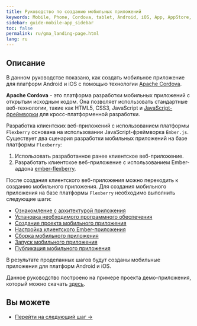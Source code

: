 ```yaml
---
title: Руководство по созданию мобильных приложений 
keywords: Mobile, Phone, Cordova, tablet, Android, iOS, App, AppStore, play market
sidebar: guide-mobile-app_sidebar
toc: false
permalink: ru/gma_landing-page.html
lang: ru
---
```


## Описание

В данном руководстве показано, как создать мобильное приложение для платформ Android и iOS с помощью технологии [Apache Cordova](http://cordova.apache.org/).

**Apache Cordova** - это платформа разработки мобильных приложений с открытым исходным кодом. Она позволяет использовать стандартные веб-технологии, такие как HTML5, CSS3, JavaScript и [JavaScript-фреймворки](https://www.reclamare.ua/blog/javascript-frejmvorki/) для кросс-платформенной разработки.

Разработка клиентских веб-приложений c использованием платформы `Flexberry` основана на использовании JavaScript-фреймворка `Ember.js`. Существует два сценария разработки мобильных приложений на базе платформы `Flexberry`:

1. Использовать разработанное ранее клиентское веб-приложение.
2. Разработать клиентское веб-приложение с использованием Ember-аддона [ember-flexberry](https://flexberry.github.io/ru/ef_landing_page.html).

После создания клиентского веб-приложения можно переходить к созданию мобильного приложения.
Для создания мобильного приложения на базе платформы `Flexberry` необходимо выполнить следующие шаги:

- [Ознакомление с архитектурой приложения](gms_architecture-mobile-app.html)
- [Установка необходимого программного обеспечения](gma_po-mobile-app.html)
- [Cоздание проекта мобильного приложения](gma_create-mobile-app.html)
- [Настройка клиентского Ember-приложения](gma_setting_ember-mobile-app.html)
- [Сборка мобильного приложения](gma_build-mobile-app.html)
- [Запуск мобильного приложения](gma_launch-mobile-app.html)
- [Публикация мобильного приложения](gma_publish-mobile-app.html)

В результате проделанных шагов будут созданы мобильные приложения для платформ Android и iOS.

Данное руководство построено на примере проекта демо-приложения, который можно скачать [здесь](https://github.com/Flexberry/flexberry-cordova-ember-demo).

## Вы можете

* [Перейти на следующий шаг ->](gms_architecture-mobile-app.html)
